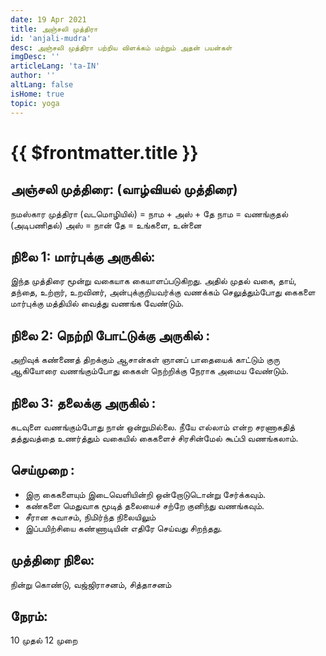 ```yaml
---
date: 19 Apr 2021
title: அஞ்சலி முத்திரா
id: 'anjali-mudra'
desc: அஞ்சலி முத்திரா பற்றிய விளக்கம் மற்றும் அதன் பயன்கள்
imgDesc: ''
articleLang: 'ta-IN'
author: ''
altLang: false
isHome: true
topic: yoga
---
```


<altLang />

# {{ $frontmatter.title }}

## அஞ்சலி முத்திரை: (வாழ்வியல் முத்திரை)
நமஸ்கார முத்திரா (வடமொழியில்) = நாம + அஸ் + தே
நாம = வணங்குதல் (அடிபணிதல்)
அஸ் = நான்
தே = உங்களை, உன்னை

## நிலை 1: மார்புக்கு அருகில்:
இந்த முத்திரை மூன்று வகையாக கையாளப்படுகிறது. அதில் முதல் வகை, தாய், தந்தை, உற்றார், உறவினர், அன்புக்குறியவர்க்கு வணக்கம் செலுத்தும்போது கைகளை மார்புக்கு மத்தியில் வைத்து வணங்க வேண்டும்.

## நிலை 2: நெற்றி போட்டுக்கு அருகில் :
அறிவுக் கண்ணைத் திறக்கும் ஆசான்கள் ஞானப் பாதையைக் காட்டும் குரு ஆகியோரை வணங்கும்போது கைகள் நெற்றிக்கு நேராக அமைய வேண்டும்.

## நிலை 3: தலைக்கு அருகில் :
கடவுளை வணங்கும்போது நான் ஒன்றுமில்லை. நீயே எல்லாம் என்ற சரணாகதித் தத்துவத்தை உணர்த்தும் வகையில் கைகளைச் சிரசின்மேல் கூப்பி வணங்கலாம்.

## செய்முறை :
 - இரு கைகளையும் இடைவெளியின்றி ஒன்றோடுடொன்று சேர்க்கவும்.
 - கண்களை மெதுவாக மூடித் தலையைச் சற்றே குனிந்து வணங்கவும்.
 - சீரான சுவாசம், நிமிர்ந்த நிலையிலும்
 - இப்பயிற்சியை கண்ணாடியின் எதிரே செய்வது சிறந்தது.

## முத்திரை நிலை:
நின்று கொண்டு, வஜ்ஜிராசனம், சித்தாசனம்

## நேரம்:
10  முதல் 12 முறை
